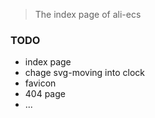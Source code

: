 > The index page of ali-ecs

### TODO
* index page
* chage svg-moving into clock
* favicon
* 404 page
* ...